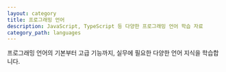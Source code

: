 ```yaml
---
layout: category
title: 프로그래밍 언어
description: JavaScript, TypeScript 등 다양한 프로그래밍 언어 학습 자료
category_path: languages
---
```


프로그래밍 언어의 기본부터 고급 기능까지, 실무에 필요한 다양한 언어 지식을 학습합니다.
